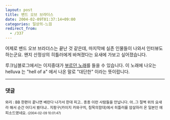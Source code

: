 ```yaml
---
layout: post
title: 밴드 오브 브라더스
date: 2004-02-09T01:37:14+09:00
categories: 일상의-느낌
redirect_from:
  - /337
---
```


어제로 밴드 오브 브라더스는 끝난 것 같은데, 마지막에 실존 인물들이 나와서 인터뷰도 하는군요. 왠지 산정상의 히틀러에게 바쳐졌다는 요새에 가보고 싶어졌습니다.

루크님블로그에서는 이지중대가 <a href="http://cyana.woweb.net/eh/archives/000416.html" target=bb>부르던 노래</a>를 들을 수 있습니다. 이 노래에 나오는 helluva 는 "hell of a" 에서 나온 말로 "대단한" 이라는 뜻이랍니다.

* * *

### 댓글



<!--- cmt:687 --->
<!--- mail: --->
<!--- parent:0 --->

<small>와리 : BB 한편이 끝나면 베란다 나가서 한대 피고..  종종 이런 사람들을 만납니다.  아..그 절벽 위의 요새라 해서 순간 어디서 봤더냐.. 지팡구(카이지 카와구치, 침묵의함대)에서 히틀러를 암살하러 온 일본인 에피소드였네요. <small>(2004-02-09 10:01:47)</small></small>

